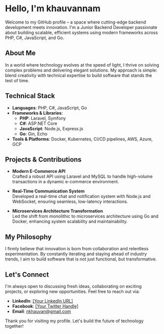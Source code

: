 # Hello, I'm khauvannam

Welcome to my GitHub profile – a space where cutting-edge backend development meets innovation. I'm a Junior Backend Developer passionate about building scalable, efficient systems using modern frameworks across PHP, C#, JavaScript, and Go.

## About Me

In a world where technology evolves at the speed of light, I thrive on solving complex problems and delivering elegant solutions. My approach is simple: blend creativity with technical expertise to build software that stands the test of time.

## Technical Stack

- **Languages**: PHP, C#, JavaScript, Go
- **Frameworks & Libraries**:
  - **PHP**: Laravel, Symfony
  - **C#**: ASP.NET Core
  - **JavaScript**: Node.js, Express.js
  - **Go**: Gin, Echo
- **Tools & Platforms**: Docker, Kubernetes, CI/CD pipelines, AWS, Azure, GCP

## Projects & Contributions

- **Modern E-Commerce API**  
  Crafted a robust API using Laravel and MySQL to handle high-volume transactions in a dynamic e-commerce environment.

- **Real-Time Communication System**  
  Developed a real-time chat and notification system with Node.js and WebSocket, ensuring seamless, low-latency interactions.

- **Microservices Architecture Transformation**  
  Led the shift from monolithic to microservices architecture using Go and Docker, enhancing system scalability and maintainability.

## My Philosophy

I firmly believe that innovation is born from collaboration and relentless experimentation. By constantly iterating and staying ahead of industry trends, I aim to build software that is not just functional, but transformative.

## Let's Connect

I'm always open to discussing fresh ideas, collaborating on exciting projects, or exploring new opportunities. Feel free to reach out via:

- **LinkedIn**: [[Your LinkedIn URL]](https://www.linkedin.com/in/khauvannam)
- **Facebook**: [[Your Twitter Handle]](https://www.facebook.com/vannam.khau)
- **Email**: nkhauvan@gmail.com

Thank you for visiting my profile. Let's build the future of technology together!
